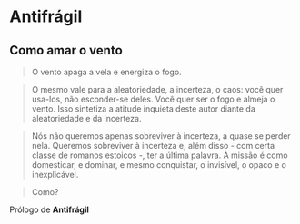 # Antifrágil

## Como amar o vento

> O vento apaga a vela e energiza o fogo.

> O mesmo vale para a aleatoriedade, a incerteza, o caos: você quer usa-los, não esconder-se deles. Você quer ser o fogo e almeja o vento. Isso sintetiza a atitude inquieta deste autor diante da aleatoriedade e da incerteza.

> Nós não queremos apenas sobreviver à incerteza, a quase se perder nela. Queremos sobreviver à incerteza e, além disso - com certa classe de romanos estoicos -, ter a última palavra. A missão é como domesticar, e dominar, e mesmo conquistar, o invisível, o opaco e o inexplicável.

> Como?

Prólogo de **Antifrágil**
